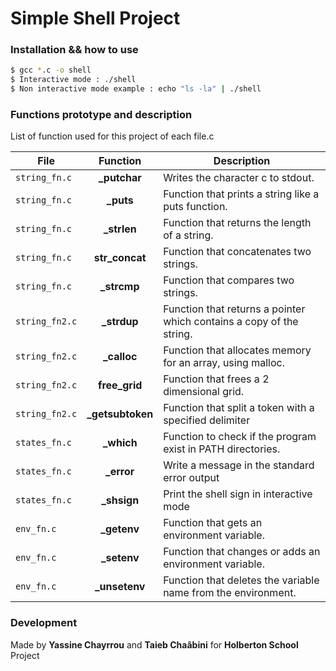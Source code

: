 # Simple Shell Project 

### Installation && how to use

```sh
$ gcc *.c -o shell
$ Interactive mode : ./shell
$ Non interactive mode example : echo "ls -la" | ./shell
```

### Functions prototype and description

List of function used for this project of each file.c

| File | Function | Description | 
| --- |:---:| --- |
`string_fn.c` | **\_putchar** | Writes the character c to stdout. |
`string_fn.c` | **\_puts** | Function that prints a string like a puts function. |
`string_fn.c` | **\_strlen** | Function that returns the length of a string. |
`string_fn.c` | **str\_concat** | Function that concatenates two strings. |
`string_fn.c` | **\_strcmp** | Function that compares two strings. |
`string_fn2.c` | **\_strdup** | Function that returns a pointer which contains a copy of the string. |
`string_fn2.c` | **\_calloc** | Function that allocates memory for an array, using malloc. |
`string_fn2.c` | **free_grid** | Function that frees a 2 dimensional grid. |
`string_fn2.c` | **\_getsubtoken** |  Function that split a token with a specified delimiter |
`states_fn.c` | **\_which** | Function to check if the program exist in PATH directories. |
`states_fn.c` | **\_error** | Write a message in the standard error output |
`states_fn.c` | **\_shsign** | Print the shell sign in interactive mode |
`env_fn.c` | **\_getenv** | Function that gets an environment variable. |
`env_fn.c` | **\_setenv** | Function that changes or adds an environment variable. |
`env_fn.c` | **\_unsetenv** | Function that deletes the variable name from the environment. |

### Development
Made by **Yassine Chayrrou** and **Taieb Chaâbini** for **Holberton School** Project

